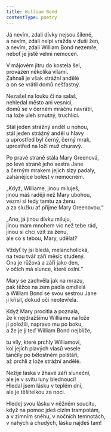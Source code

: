 ```yaml
---
title: William Bond
contentType: poetry
---
```


<section>

Já nevím, zdali dívky nejsou šílené,  
a nevím, zdali nelpí vražda v duši žen,  
a nevím, zdali William Bond nezemře,  
neboť je jistě velmi nemocen.

V májovém jitru do kostela šel,  
provázen několika vílami.  
Zahnali je však strážní andělé  
a on se vrátil domů nešťastný.

Nezašel na louku či na salaš,  
nehledal město ani vesnici,  
domů se v černém mračnu navrátil,  
na lože uleh smutný, truchlící.

Stál jeden strážný anděl u nohou,  
stál jeden strážný anděl u hlavy  
a uprostřed byl černý, černý mrak,  
uprostřed na loži muž churavý.

Po pravé straně stála Mary Greenová,  
po levé straně jeho sestra Jane  
a černým mrakem jejich slzy padaly,  
zahánějíce bolest v nemocném.

„Když, Williame, jinou miluješ,  
jinou máš raději než Mary ubohou,  
vezmi si tedy tamtu za ženu  
a za služku ať přijme Mary Greenovou.“

„Ano, já jinou dívku miluju,  
jinou mám mnohem víc než tebe rád,  
jinou si chci vzít za ženu,  
ale co s tebou, Mary, udělat?

Vždyť ty jsi bledá, melancholická,  
na tvou tvář září měsíc studený.  
Ona je růžová a září jako den,  
v očích má slunce, které oslní.“

Mary se zachvěla jak na mrazu,  
pak těžce na zem padla omdlelá  
a William Bond se svou sestrou Jane  
ji křísil, dokud oči neotevřela.

Když Mary procitla a poznala,  
že k nejdražšímu Williamu na lože  
ji položili, napravo mu po boku,  
a že je jí teď William Bond nejblíže,

tu víly, které prchly Williamovi,  
kol jejích plavých vlasů vesele  
tančily po bělostném polštáři,  
až prchli z lože strážní andělé.

Nežije láska v žhavé září sluneční,  
ale je v svitu luny blednoucí!  
Hledal jsem lásku v teplém dni,  
ale je těšitelkou za noci.

Hledej svou lásku v něžném soucitu,  
když na pomoc jdeš cizím trampotám,  
a v zimním sněhu, v nočních temnotách,  
v nahých a chudých, lásku najdeš tam!

</section>
